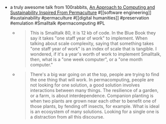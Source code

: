 - a truly awesome talk from 100rabbits, [An Approach to Computing and Sustainability Inspired From Permaculture](https://100r.co/site/computing_and_sustainability.html) #[[software engineering]] #sustainability #permaculture #[[digital humanities]] #preservation #emulation #Smalltalk #permacomputing #PL
	- > This is Smalltalk 80, it is 12 kb of code. In the Blue Book they say it takes "one staff year of work" to implement. When talking about scale complexity, saying that something takes "one staff year of work" is an index of scale that is tangible. I wondered, if it's a year's worth of work to implement Smalltalk, then, what is a "one week computer", or a "one month computer."
	- > There's a big war going on at the top, people are trying to find the one thing that will work. In permacomputing, people are not looking for one solution, a good solution involves interactions between many things. The resilience of a garden, or a farm, is about interdependence. Companion planting is when two plants are grown near each other to benefit one of those plants, by fending off insects, for example. What is ideal is an ecosystem of many solutions. Looking for a single one is a distraction from all this discourse.